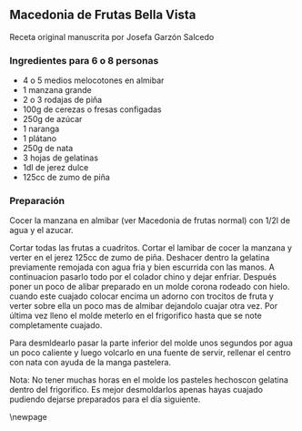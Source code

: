 ## Macedonia de Frutas Bella Vista

Receta original manuscrita por Josefa Garzón Salcedo

### Ingredientes para 6 o 8 personas

- 4 o 5 medios melocotones en almibar
- 1 manzana grande
- 2 o 3 rodajas de piña
- 100g de cerezas o fresas configadas
- 250g de azúcar
- 1 naranga
- 1 plátano
- 250g de nata
- 3 hojas de gelatinas
- 1dl de jerez dulce
- 125cc de zumo de piña


### Preparación

Cocer la manzana en almibar (ver Macedonia de frutas normal)
con 1/2l de agua y el azucar.

Cortar todas las frutas a cuadritos.
Cortar el lamibar de cocer la manzana y verter en el jerez 125cc de zumo de piña.
Deshacer dentro la gelatina previamente remojada con agua fria y bien escurrida con las manos.
A continuacion pasarlo todo por el colador chino y dejar enfriar.
Después poner un poco de alibar preparado en un molde corona rodeado con hielo.
cuando este cuajado colocar encima un adorno con trocitos de fruta y verter sobre ella un poco mas de almibar dejandolo cuajar otra vez.
Por última vez lleno el molde meterlo en el frigorifico hasta que se note completamente cuajado.

Para desmldearlo pasar la parte inferior del molde unos segundos por agua un poco caliente y luego volcarlo en una fuente de servir,
rellenar el centro con nata con ayuda de la manga pastelera.

Nota: No tener muchas horas en el molde los pasteles hechoscon gelatina dentro del frigorifico.
Es mejor desmoldarlos apenas hayas cuajado pudiendo dejarse preparados para el día siguiente.


\newpage
